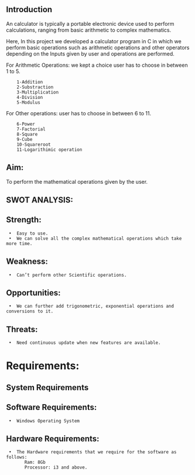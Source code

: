 ## Introduction

An calculator is typically a portable electronic device used to perform calculations, ranging from basic arithmetic to complex mathematics.

Here, In this project we developed a calculator program in C in which we perform basic operations such as arithmetic operations and other operators depending on the  Inputs given by user and operations are performed.

For Arithmetic Operations: we kept a choice user has to choose in between 1 to 5.

        1-Addition
        2-Substraction
        3-Multiplication
        4-Division
        5-Modulus

For Other operations: user has to choose in between 6 to 11.

        6-Power
        7-Factorial
        8-Square
        9-Cube
        10-Squareroot 
        11-Logarithimic operation


## Aim:
To perform the mathematical operations given by the user.

## SWOT ANALYSIS:

## Strength:
     •	Easy to use.
     •	We can solve all the complex mathematical operations which take more time.
## Weakness:
     •	Can’t perform other Scientific operations.
## Opportunities:
     •	We can further add trigonometric, exponential operations and conversions to it.
## Threats:
     •	Need continuous update when new features are available.
# Requirements:
## System Requirements
## Software Requirements:
     •	Windows Operating System
## Hardware Requirements:
     •	The Hardware requirements that we require for the software as follows:
           Ram: 8Gb
           Processor: i3 and above.
